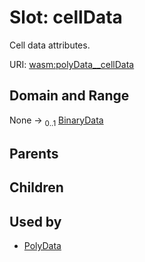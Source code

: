 
# Slot: cellData

Cell data attributes.

URI: [wasm:polyData__cellData](https://w3id.org/itk/wasmpolyData__cellData)


## Domain and Range

None &#8594;  <sub>0..1</sub> [BinaryData](BinaryData.md)

## Parents


## Children


## Used by

 * [PolyData](PolyData.md)

